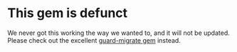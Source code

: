 # This gem is defunct

We never got this working the way we wanted to, and it will not be updated. Please check out the excellent [guard-migrate gem](https://github.com/glanotte/guard-migrate) instead.